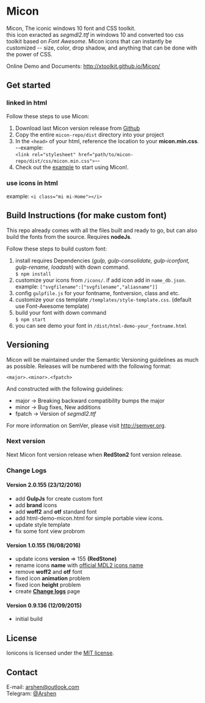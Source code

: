 # Micon

Micon, The iconic windows 10 font and CSS toolkit.<br>
this icon exracted as _segmdl2.ttf_ in windows 10 and converted too css toolkit based on _Font Awesome_. Micon icons that can instantly be customized -- size, color, drop shadow, and anything that can be done with the power of CSS.<br>

Online Demo and Documents: <http://xtoolkit.github.io/Micon/>

## Get started

### linked in html

Follow these steps to use Micon:

1. Download last Micon version release from [Github](https://github.com/xtoolkit/Micon/releases)
2. Copy the entire `micon-repo/dist` directory into your project
3. In the `<head>` of your html, reference the location to your **micon.min.css**.<br>
  --example:<br>
  `<link rel="stylesheet" href="path/to/micon-repo/dist/css/micon.min.css">`--
4. Check out the [example](http://xtoolkit.github.io/Micon/examples/) to start using Micon!.

### use icons in html

example: `<i class="mi mi-Home"></i>`

## Build Instructions (for make custom font)

This repo already comes with all the files built and ready to go, but can also build the fonts from the source. Requires **nodeJs**.

Follow these steps to build custom font:

1. install requires Dependencies (_gulp, gulp-consolidate, gulp-iconfont, gulp-rename, loadash_) with down command.<br>
  `$ npm install`
2. customize your icons from `/icons/`. if add icon add in `name_db.json`. example: `["svgfilename":["svgfilename","aliasname"]]`
3. config `gulpfile.js` for your fontname, fontversion, class and etc.
4. customize your css template `/templates/style-template.css`. (default use Font-Awesome template)
5. build your font with down command<br>
  `$ npm start`
6. you can see demo your font in `/dist/html-demo-your_fontname.html`

## Versioning

Micon will be maintained under the Semantic Versioning guidelines as much as possible. Releases will be numbered with the following format:

`<major>.<minor>.<fpatch>`

And constructed with the following guidelines:

- major -> Breaking backward compatibility bumps the major
- minor -> Bug fixes, New additions
- fpatch -> Version of _segmdl2.ttf_

For more information on SemVer, please visit <http://semver.org>.

### Next version

Next Micon font version release when **RedSton2** font version release.

### Change Logs

#### Version 2.0.155 (23/12/2016)

- add **GulpJs** for create custom font
- add **brand** icons
- add **woff2** and **otf** standard font
- add html-demo-micon.html for simple portable view icons.
- update style template
- fix some font view probrom

#### Version 1.0.155 (16/08/2016)

- update icons **version** => 155 **(RedStone)**
- rename icons **name** with [official MDL2 icons name](https://msdn.microsoft.com/en-us/windows/uwp/style/segoe-ui-symbol-font)
- remove **woff2** and **otf** font
- fixed icon **animation** problem
- fixed icon **height** problem
- create [**Change logs**](http://xtoolkit.github.io/Micon/changelogs/) page

#### Version 0.9.136 (12/09/2015)

- initial build

## License

Ionicons is licensed under the [MIT license](http://opensource.org/licenses/MIT).

## Contact

E-mail: <arshen@outlook.com><br>
Telegram: [@Arshen](https://telegram.me/Arshen)
